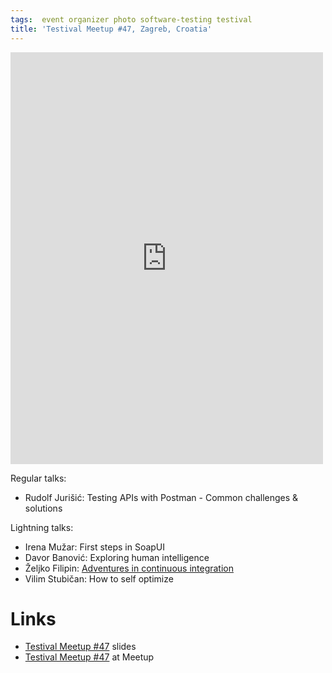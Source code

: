 ```yaml
---
tags:  event organizer photo software-testing testival
title: 'Testival Meetup #47, Zagreb, Croatia'
---
```

<iframe src="https://www.facebook.com/plugins/post.php?href=https%3A%2F%2Fwww.facebook.com%2Fmedia%2Fset%2F%3Fset%3Da.10157189419302290%26type%3D3&width=500" width="500" height="659" style="border:none;overflow:hidden" scrolling="no" frameborder="0" allowTransparency="true" allow="encrypted-media"></iframe>

Regular talks:

- Rudolf Jurišić: Testing APIs with Postman - Common challenges & solutions

Lightning talks:

- Irena Mužar: First steps in SoapUI
- Davor Banović: Exploring human intelligence 
- Željko Filipin: [Adventures in continuous integration](https://www.mediawiki.org/wiki/Wikimedia_Release_Engineering_Team/CI_Futures_WG/Report)
- Vilim Stubičan: How to self optimize

# Links

- [Testival Meetup #47](https://github.com/zeljkofilipin/testival/tree/master/files/47) slides
- [Testival Meetup #47](https://www.meetup.com/testival/events/259326847/) at Meetup
